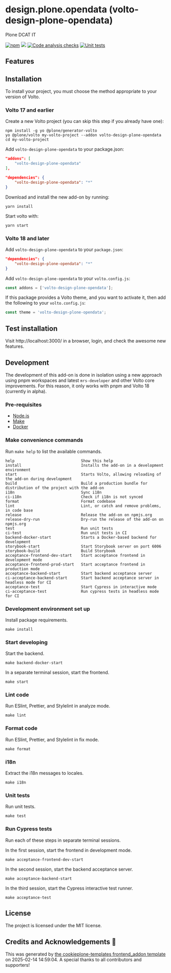 # design.plone.opendata (volto-design-plone-opendata)

Plone DCAT IT

[![npm](https://img.shields.io/npm/v/volto-design-plone-opendata)](https://www.npmjs.com/package/volto-design-plone-opendata)
[![](https://img.shields.io/badge/-Storybook-ff4785?logo=Storybook&logoColor=white&style=flat-square)](https://RedTurtle.github.io/volto-design-plone-opendata/)
[![Code analysis checks](https://github.com/RedTurtle/volto-design-plone-opendata/actions/workflows/code.yml/badge.svg)](https://github.com/RedTurtle/volto-design-plone-opendata/actions/workflows/code.yml)
[![Unit tests](https://github.com/RedTurtle/volto-design-plone-opendata/actions/workflows/unit.yml/badge.svg)](https://github.com/RedTurtle/volto-design-plone-opendata/actions/workflows/unit.yml)

## Features

<!-- List your awesome features here -->

## Installation

To install your project, you must choose the method appropriate to your version of Volto.


### Volto 17 and earlier

Create a new Volto project (you can skip this step if you already have one):

```
npm install -g yo @plone/generator-volto
yo @plone/volto my-volto-project --addon volto-design-plone-opendata
cd my-volto-project
```

Add `volto-design-plone-opendata` to your package.json:

```JSON
"addons": [
    "volto-design-plone-opendata"
],

"dependencies": {
    "volto-design-plone-opendata": "*"
}
```

Download and install the new add-on by running:

```
yarn install
```

Start volto with:

```
yarn start
```

### Volto 18 and later

Add `volto-design-plone-opendata` to your `package.json`:

```json
"dependencies": {
    "volto-design-plone-opendata": "*"
}
```

Add `volto-design-plone-opendata` to your `volto.config.js`:

```javascript
const addons = ['volto-design-plone-opendata'];
```

If this package provides a Volto theme, and you want to activate it, then add the following to your `volto.config.js`:

```javascript
const theme = 'volto-design-plone-opendata';
```

## Test installation

Visit http://localhost:3000/ in a browser, login, and check the awesome new features.


## Development

The development of this add-on is done in isolation using a new approach using pnpm workspaces and latest `mrs-developer` and other Volto core improvements.
For this reason, it only works with pnpm and Volto 18 (currently in alpha).


### Pre-requisites

-   [Node.js](https://6.docs.plone.org/install/create-project.html#node-js)
-   [Make](https://6.docs.plone.org/install/create-project.html#make)
-   [Docker](https://6.docs.plone.org/install/create-project.html#docker)


### Make convenience commands

Run `make help` to list the available commands.

```text
help                             Show this help
install                          Installs the add-on in a development environment
start                            Starts Volto, allowing reloading of the add-on during development
build                            Build a production bundle for distribution of the project with the add-on
i18n                             Sync i18n
ci-i18n                          Check if i18n is not synced
format                           Format codebase
lint                             Lint, or catch and remove problems, in code base
release                          Release the add-on on npmjs.org
release-dry-run                  Dry-run the release of the add-on on npmjs.org
test                             Run unit tests
ci-test                          Run unit tests in CI
backend-docker-start             Starts a Docker-based backend for development
storybook-start                  Start Storybook server on port 6006
storybook-build                  Build Storybook
acceptance-frontend-dev-start    Start acceptance frontend in development mode
acceptance-frontend-prod-start   Start acceptance frontend in production mode
acceptance-backend-start         Start backend acceptance server
ci-acceptance-backend-start      Start backend acceptance server in headless mode for CI
acceptance-test                  Start Cypress in interactive mode
ci-acceptance-test               Run cypress tests in headless mode for CI
```

### Development environment set up

Install package requirements.

```shell
make install
```

### Start developing

Start the backend.

```shell
make backend-docker-start
```

In a separate terminal session, start the frontend.

```shell
make start
```

### Lint code

Run ESlint, Prettier, and Stylelint in analyze mode.

```shell
make lint
```

### Format code

Run ESlint, Prettier, and Stylelint in fix mode.

```shell
make format
```

### i18n

Extract the i18n messages to locales.

```shell
make i18n
```

### Unit tests

Run unit tests.

```shell
make test
```

### Run Cypress tests

Run each of these steps in separate terminal sessions.

In the first session, start the frontend in development mode.

```shell
make acceptance-frontend-dev-start
```

In the second session, start the backend acceptance server.

```shell
make acceptance-backend-start
```

In the third session, start the Cypress interactive test runner.

```shell
make acceptance-test
```

## License

The project is licensed under the MIT license.

## Credits and Acknowledgements 🙏

This was generated by [the cookieplone-templates frontend_addon template](https://github.com/plone/cookieplone-templates/tree/main/frontend_addon) on 2025-02-14 14:59:04. A special thanks to all contributors and supporters!

